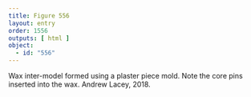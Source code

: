 ```yaml
---
title: Figure 556
layout: entry
order: 1556
outputs: [ html ]
object:
  - id: "556"
---
```


Wax inter-model formed using a plaster piece mold. Note the core pins inserted into the wax. Andrew Lacey, 2018.
